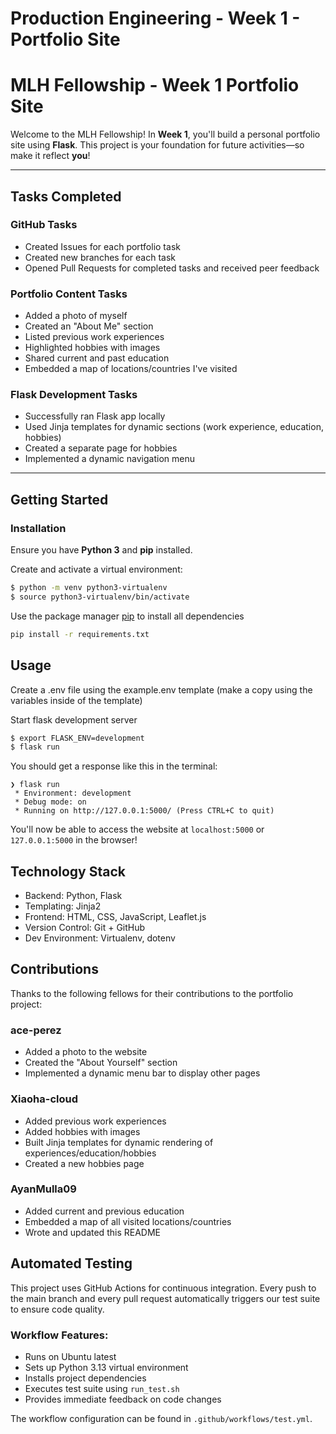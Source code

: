 # Production Engineering - Week 1 - Portfolio Site

# MLH Fellowship - Week 1 Portfolio Site

Welcome to the MLH Fellowship! In **Week 1**, you'll build a personal portfolio site using **Flask**. This project is your foundation for future activities—so make it reflect **you**!

---

## Tasks Completed

### GitHub Tasks
- Created Issues for each portfolio task
- Created new branches for each task
- Opened Pull Requests for completed tasks and received peer feedback

### Portfolio Content Tasks
- Added a photo of myself
- Created an "About Me" section
- Listed previous work experiences
- Highlighted hobbies with images
- Shared current and past education
- Embedded a map of locations/countries I've visited

### Flask Development Tasks
- Successfully ran Flask app locally
- Used Jinja templates for dynamic sections (work experience, education, hobbies)
- Created a separate page for hobbies
- Implemented a dynamic navigation menu

---

## Getting Started

### Installation

Ensure you have **Python 3** and **pip** installed.

Create and activate a virtual environment:
```bash
$ python -m venv python3-virtualenv
$ source python3-virtualenv/bin/activate
```

Use the package manager [pip](https://pip.pypa.io/en/stable/) to install all dependencies
```bash
pip install -r requirements.txt
```

## Usage

Create a .env file using the example.env template (make a copy using the variables inside of the template)

Start flask development server
```bash
$ export FLASK_ENV=development
$ flask run
```

You should get a response like this in the terminal:
```
❯ flask run
 * Environment: development
 * Debug mode: on
 * Running on http://127.0.0.1:5000/ (Press CTRL+C to quit)
```

You'll now be able to access the website at `localhost:5000` or `127.0.0.1:5000` in the browser! 

## Technology Stack
- Backend: Python, Flask
- Templating: Jinja2
- Frontend: HTML, CSS, JavaScript, Leaflet.js
- Version Control: Git + GitHub
- Dev Environment: Virtualenv, dotenv

## Contributions

Thanks to the following fellows for their contributions to the portfolio project:

### ace-perez
- Added a photo to the website
- Created the "About Yourself" section
- Implemented a dynamic menu bar to display other pages

### Xiaoha-cloud
- Added previous work experiences
- Added hobbies with images
- Built Jinja templates for dynamic rendering of experiences/education/hobbies
- Created a new hobbies page

### AyanMulla09
- Added current and previous education
- Embedded a map of all visited locations/countries
- Wrote and updated this README

## Automated Testing

This project uses GitHub Actions for continuous integration. Every push to the main branch and every pull request automatically triggers our test suite to ensure code quality.

### Workflow Features:
- Runs on Ubuntu latest
- Sets up Python 3.13 virtual environment
- Installs project dependencies
- Executes test suite using `run_test.sh`
- Provides immediate feedback on code changes

The workflow configuration can be found in `.github/workflows/test.yml`.